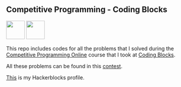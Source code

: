 ## Competitive Programming - Coding Blocks

<img src="https://codingblocks.com/assets/images/cb/cblogo.png" height=50>

<img src="https://hack.codingblocks.com/_nuxt/img/79b7aeb.png" height=50>

This repo includes codes for all the problems that I solved during the [Competitive Programming Online](https://online.codingblocks.com/courses/competitive-programming-course-online) course that I took at [Coding Blocks](https://online.codingblocks.com/).

All these problems can be found in this [contest](https://hack.codingblocks.com/app/contests/953).

[This](https://hack.codingblocks.com/app/users/15449) is my Hackerblocks profile.
